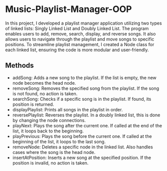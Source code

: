 # Music-Playlist-Manager-OOP

  In this project, I developed a playlist manager application utilizing two types of linked lists: Singly Linked List and Doubly Linked List. 
The program enables users to add, remove, search, display, and reverse songs. It also allows users to navigate through the playlist and move songs to specific positions.
To streamline playlist management, I created a Node class for each linked list, ensuring the code is more modular and user-friendly. 

## Methods

- addSong: Adds a new song to the playlist. If the list is empty, the new node becomes the head node.
- removeSong: Removes the specified song from the playlist. If the song is not found, no action is taken.
- searchSong: Checks if a specific song is in the playlist. If found, its position is returned.
- displayPlaylist: Prints all songs in the playlist in order.
- reversePlaylist: Reverses the playlist. In a doubly linked list, this is done by changing the node connections.
- playNext: Plays the song after the current one. If called at the end of the list, it loops back to the beginning.
- playPrevious: Plays the song before the current one. If called at the beginning of the list, it loops to the last song.
- removeNode: Deletes a specific node in the linked list. Also handles cases where the song is the head node.
- insertAtPosition: Inserts a new song at the specified position. If the position is invalid, no action is taken.
